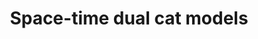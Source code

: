 ---
title: "Space-time dual cat models"
event: "IQTN Fourth Plenary Meeting"
summary: "Talk at IQTN Fourth Plenary Meeting, University of Strathclyde"
authors: [Austen Lamacraft]
tags: []
categories: []
all_day: false
publishDate: 2024-01-23T00:00:00Z
slides: space-time-dual-cat-models
draft: false
---